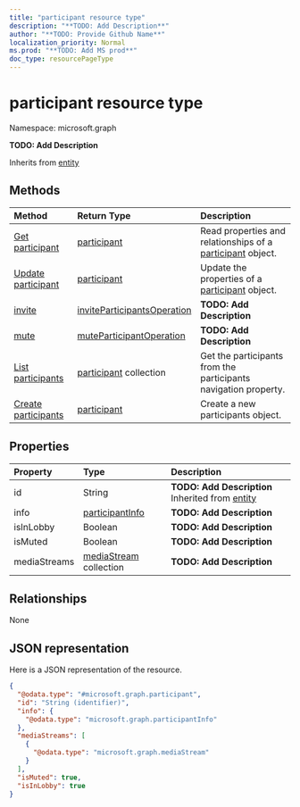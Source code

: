 ```yaml
---
title: "participant resource type"
description: "**TODO: Add Description**"
author: "**TODO: Provide Github Name**"
localization_priority: Normal
ms.prod: "**TODO: Add MS prod**"
doc_type: resourcePageType
---
```


# participant resource type


Namespace: microsoft.graph

**TODO: Add Description**


Inherits from [entity](../resources/entity.md)

## Methods
|Method|Return Type|Description|
|:---|:---|:---|
|[Get participant](../api/participant-get.md)|[participant](../resources/participant.md)|Read properties and relationships of a [participant](../resources/participant.md) object.|
|[Update participant](../api/participant-update.md)|[participant](../resources/participant.md)|Update the properties of a [participant](../resources/participant.md) object.|
|[invite](../api/participant-invite.md)|[inviteParticipantsOperation](../resources/inviteparticipantsoperation.md)|**TODO: Add Description**|
|[mute](../api/participant-mute.md)|[muteParticipantOperation](../resources/muteparticipantoperation.md)|**TODO: Add Description**|
|[List participants](../api/call-list-participants.md)|[participant](../resources/participant.md) collection|Get the participants from the participants navigation property.|
|[Create participants](../api/call-post-participants.md)|[participant](../resources/participant.md)|Create a new participants object.|

## Properties
|Property|Type|Description|
|:---|:---|:---|
|id|String|**TODO: Add Description** Inherited from [entity](../resources/entity.md)|
|info|[participantInfo](../resources/participantinfo.md)|**TODO: Add Description**|
|isInLobby|Boolean|**TODO: Add Description**|
|isMuted|Boolean|**TODO: Add Description**|
|mediaStreams|[mediaStream](../resources/mediastream.md) collection|**TODO: Add Description**|

## Relationships
None

## JSON representation
Here is a JSON representation of the resource.
<!-- {
  "blockType": "resource",
  "keyProperty": "id",
  "@odata.type": "microsoft.graph.participant",
  "baseType": "microsoft.graph.entity",
  "openType": false
}
-->
``` json
{
  "@odata.type": "#microsoft.graph.participant",
  "id": "String (identifier)",
  "info": {
    "@odata.type": "microsoft.graph.participantInfo"
  },
  "mediaStreams": [
    {
      "@odata.type": "microsoft.graph.mediaStream"
    }
  ],
  "isMuted": true,
  "isInLobby": true
}
```


